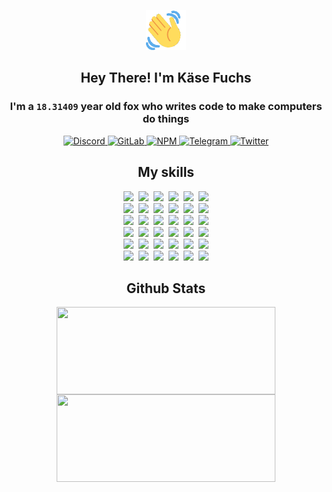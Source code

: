 <div><p align=center><img src=./resources/images/wave.gif width=64px height=64px></p><h2 align=center>Hey There! I'm Käse Fuchs</h2><h3 align=center>I'm a <code>18.31409</code> year old fox who writes code to make computers do things</h3><p align=center><a href=https://discord.com/users/507526681125322772><img alt=Discord src="https://img.shields.io/badge/Discord-5865F2?logo=discord&logoColor=white&style=flat-square#44e78687a1e903f45680170722058d52"> </a><a href=https://gitlab.com/kasefuchs><img alt=GitLab src="https://img.shields.io/badge/GitLab-330F63?logo=gitlab&logoColor=white&style=flat-square#44e78687a1e903f45680170722058d52"> </a><a href=https://npmjs.com/~kasefuchs><img alt=NPM src="https://img.shields.io/badge/NPM-CB3837?logo=npm&logoColor=white&style=flat-square#44e78687a1e903f45680170722058d52"> </a><a href=https://t.me/kasefuchs><img alt=Telegram src="https://img.shields.io/badge/Telegram-2CA5E0?logo=telegram&logoColor=white&style=flat-square#44e78687a1e903f45680170722058d52"> </a><a href=https://twitter.com/kasefuchs><img alt=Twitter src="https://img.shields.io/badge/Twitter-1DA1F2?logo=twitter&logoColor=white&style=flat-square#44e78687a1e903f45680170722058d52"></a></p><h2 align=center>My skills</h2><p align=center><a href=https://aws.amazon.com/ ><picture><source srcset="https://skillicons.dev/icons?i=aws&theme=dark#44e78687a1e903f45680170722058d52" media="(prefers-color-scheme: dark)"><source srcset="https://skillicons.dev/icons?i=aws&theme=light#44e78687a1e903f45680170722058d52" media="(prefers-color-scheme: light), (prefers-color-scheme: no-preference)"><img src="https://skillicons.dev/icons?i=aws&theme=light#44e78687a1e903f45680170722058d52"></picture></a>&nbsp;&nbsp;<a href=https://en.wikipedia.org/wiki/Bash_(Unix_shell)><picture><source srcset="https://skillicons.dev/icons?i=bash&theme=dark#44e78687a1e903f45680170722058d52" media="(prefers-color-scheme: dark)"><source srcset="https://skillicons.dev/icons?i=bash&theme=light#44e78687a1e903f45680170722058d52" media="(prefers-color-scheme: light), (prefers-color-scheme: no-preference)"><img src="https://skillicons.dev/icons?i=bash&theme=light#44e78687a1e903f45680170722058d52"></picture></a>&nbsp;&nbsp;<a href=https://discord.com/developers/docs><picture><source srcset="https://skillicons.dev/icons?i=bots&theme=dark#44e78687a1e903f45680170722058d52" media="(prefers-color-scheme: dark)"><source srcset="https://skillicons.dev/icons?i=bots&theme=light#44e78687a1e903f45680170722058d52" media="(prefers-color-scheme: light), (prefers-color-scheme: no-preference)"><img src="https://skillicons.dev/icons?i=bots&theme=light#44e78687a1e903f45680170722058d52"></picture></a>&nbsp;&nbsp;<a href=https://www.cloudflare.com/ ><picture><source srcset="https://skillicons.dev/icons?i=cloudflare&theme=dark#44e78687a1e903f45680170722058d52" media="(prefers-color-scheme: dark)"><source srcset="https://skillicons.dev/icons?i=cloudflare&theme=light#44e78687a1e903f45680170722058d52" media="(prefers-color-scheme: light), (prefers-color-scheme: no-preference)"><img src="https://skillicons.dev/icons?i=cloudflare&theme=light#44e78687a1e903f45680170722058d52"></picture></a>&nbsp;&nbsp;<a href=https://en.wikipedia.org/wiki/CSS><picture><source srcset="https://skillicons.dev/icons?i=css&theme=dark#44e78687a1e903f45680170722058d52" media="(prefers-color-scheme: dark)"><source srcset="https://skillicons.dev/icons?i=css&theme=light#44e78687a1e903f45680170722058d52" media="(prefers-color-scheme: light), (prefers-color-scheme: no-preference)"><img src="https://skillicons.dev/icons?i=css&theme=light#44e78687a1e903f45680170722058d52"></picture></a>&nbsp;&nbsp;<a href=https://www.docker.com/ ><picture><source srcset="https://skillicons.dev/icons?i=docker&theme=dark#44e78687a1e903f45680170722058d52" media="(prefers-color-scheme: dark)"><source srcset="https://skillicons.dev/icons?i=docker&theme=light#44e78687a1e903f45680170722058d52" media="(prefers-color-scheme: light), (prefers-color-scheme: no-preference)"><img src="https://skillicons.dev/icons?i=docker&theme=light#44e78687a1e903f45680170722058d52"></picture></a><br><a href=https://www.electronjs.org/ ><picture><source srcset="https://skillicons.dev/icons?i=electron&theme=dark#44e78687a1e903f45680170722058d52" media="(prefers-color-scheme: dark)"><source srcset="https://skillicons.dev/icons?i=electron&theme=light#44e78687a1e903f45680170722058d52" media="(prefers-color-scheme: light), (prefers-color-scheme: no-preference)"><img src="https://skillicons.dev/icons?i=electron&theme=light#44e78687a1e903f45680170722058d52"></picture></a>&nbsp;&nbsp;<a href=https://expressjs.com/ ><picture><source srcset="https://skillicons.dev/icons?i=express&theme=dark#44e78687a1e903f45680170722058d52" media="(prefers-color-scheme: dark)"><source srcset="https://skillicons.dev/icons?i=express&theme=light#44e78687a1e903f45680170722058d52" media="(prefers-color-scheme: light), (prefers-color-scheme: no-preference)"><img src="https://skillicons.dev/icons?i=express&theme=light#44e78687a1e903f45680170722058d52"></picture></a>&nbsp;&nbsp;<a href=https://www.figma.com/ ><picture><source srcset="https://skillicons.dev/icons?i=figma&theme=dark#44e78687a1e903f45680170722058d52" media="(prefers-color-scheme: dark)"><source srcset="https://skillicons.dev/icons?i=figma&theme=light#44e78687a1e903f45680170722058d52" media="(prefers-color-scheme: light), (prefers-color-scheme: no-preference)"><img src="https://skillicons.dev/icons?i=figma&theme=light#44e78687a1e903f45680170722058d52"></picture></a>&nbsp;&nbsp;<a href=https://firebase.google.com/ ><picture><source srcset="https://skillicons.dev/icons?i=firebase&theme=dark#44e78687a1e903f45680170722058d52" media="(prefers-color-scheme: dark)"><source srcset="https://skillicons.dev/icons?i=firebase&theme=light#44e78687a1e903f45680170722058d52" media="(prefers-color-scheme: light), (prefers-color-scheme: no-preference)"><img src="https://skillicons.dev/icons?i=firebase&theme=light#44e78687a1e903f45680170722058d52"></picture></a>&nbsp;&nbsp;<a href=https://flask.palletsprojects.com/ ><picture><source srcset="https://skillicons.dev/icons?i=flask&theme=dark#44e78687a1e903f45680170722058d52" media="(prefers-color-scheme: dark)"><source srcset="https://skillicons.dev/icons?i=flask&theme=light#44e78687a1e903f45680170722058d52" media="(prefers-color-scheme: light), (prefers-color-scheme: no-preference)"><img src="https://skillicons.dev/icons?i=flask&theme=light#44e78687a1e903f45680170722058d52"></picture></a>&nbsp;&nbsp;<a href=https://cloud.google.com/ ><picture><source srcset="https://skillicons.dev/icons?i=gcp&theme=dark#44e78687a1e903f45680170722058d52" media="(prefers-color-scheme: dark)"><source srcset="https://skillicons.dev/icons?i=gcp&theme=light#44e78687a1e903f45680170722058d52" media="(prefers-color-scheme: light), (prefers-color-scheme: no-preference)"><img src="https://skillicons.dev/icons?i=gcp&theme=light#44e78687a1e903f45680170722058d52"></picture></a><br><a href=https://git-scm.com/ ><picture><source srcset="https://skillicons.dev/icons?i=git&theme=dark#44e78687a1e903f45680170722058d52" media="(prefers-color-scheme: dark)"><source srcset="https://skillicons.dev/icons?i=git&theme=light#44e78687a1e903f45680170722058d52" media="(prefers-color-scheme: light), (prefers-color-scheme: no-preference)"><img src="https://skillicons.dev/icons?i=git&theme=light#44e78687a1e903f45680170722058d52"></picture></a>&nbsp;&nbsp;<a href=https://github.com/ ><picture><source srcset="https://skillicons.dev/icons?i=github&theme=dark#44e78687a1e903f45680170722058d52" media="(prefers-color-scheme: dark)"><source srcset="https://skillicons.dev/icons?i=github&theme=light#44e78687a1e903f45680170722058d52" media="(prefers-color-scheme: light), (prefers-color-scheme: no-preference)"><img src="https://skillicons.dev/icons?i=github&theme=light#44e78687a1e903f45680170722058d52"></picture></a>&nbsp;&nbsp;<a href=https://gitlab.com/ ><picture><source srcset="https://skillicons.dev/icons?i=gitlab&theme=dark#44e78687a1e903f45680170722058d52" media="(prefers-color-scheme: dark)"><source srcset="https://skillicons.dev/icons?i=gitlab&theme=light#44e78687a1e903f45680170722058d52" media="(prefers-color-scheme: light), (prefers-color-scheme: no-preference)"><img src="https://skillicons.dev/icons?i=gitlab&theme=light#44e78687a1e903f45680170722058d52"></picture></a>&nbsp;&nbsp;<a href=https://www.heroku.com/ ><picture><source srcset="https://skillicons.dev/icons?i=heroku&theme=dark#44e78687a1e903f45680170722058d52" media="(prefers-color-scheme: dark)"><source srcset="https://skillicons.dev/icons?i=heroku&theme=light#44e78687a1e903f45680170722058d52" media="(prefers-color-scheme: light), (prefers-color-scheme: no-preference)"><img src="https://skillicons.dev/icons?i=heroku&theme=light#44e78687a1e903f45680170722058d52"></picture></a>&nbsp;&nbsp;<a href=https://en.wikipedia.org/wiki/HTML><picture><source srcset="https://skillicons.dev/icons?i=html&theme=dark#44e78687a1e903f45680170722058d52" media="(prefers-color-scheme: dark)"><source srcset="https://skillicons.dev/icons?i=html&theme=light#44e78687a1e903f45680170722058d52" media="(prefers-color-scheme: light), (prefers-color-scheme: no-preference)"><img src="https://skillicons.dev/icons?i=html&theme=light#44e78687a1e903f45680170722058d52"></picture></a>&nbsp;&nbsp;<a href=https://en.wikipedia.org/wiki/JavaScript><picture><source srcset="https://skillicons.dev/icons?i=js&theme=dark#44e78687a1e903f45680170722058d52" media="(prefers-color-scheme: dark)"><source srcset="https://skillicons.dev/icons?i=js&theme=light#44e78687a1e903f45680170722058d52" media="(prefers-color-scheme: light), (prefers-color-scheme: no-preference)"><img src="https://skillicons.dev/icons?i=js&theme=light#44e78687a1e903f45680170722058d52"></picture></a><br><a href=https://en.wikipedia.org/wiki/Linux><picture><source srcset="https://skillicons.dev/icons?i=linux&theme=dark#44e78687a1e903f45680170722058d52" media="(prefers-color-scheme: dark)"><source srcset="https://skillicons.dev/icons?i=linux&theme=light#44e78687a1e903f45680170722058d52" media="(prefers-color-scheme: light), (prefers-color-scheme: no-preference)"><img src="https://skillicons.dev/icons?i=linux&theme=light#44e78687a1e903f45680170722058d52"></picture></a>&nbsp;&nbsp;<a href=https://mui.com/ ><picture><source srcset="https://skillicons.dev/icons?i=materialui&theme=dark#44e78687a1e903f45680170722058d52" media="(prefers-color-scheme: dark)"><source srcset="https://skillicons.dev/icons?i=materialui&theme=light#44e78687a1e903f45680170722058d52" media="(prefers-color-scheme: light), (prefers-color-scheme: no-preference)"><img src="https://skillicons.dev/icons?i=materialui&theme=light#44e78687a1e903f45680170722058d52"></picture></a>&nbsp;&nbsp;<a href=https://en.wikipedia.org/wiki/Markdown><picture><source srcset="https://skillicons.dev/icons?i=md&theme=dark#44e78687a1e903f45680170722058d52" media="(prefers-color-scheme: dark)"><source srcset="https://skillicons.dev/icons?i=md&theme=light#44e78687a1e903f45680170722058d52" media="(prefers-color-scheme: light), (prefers-color-scheme: no-preference)"><img src="https://skillicons.dev/icons?i=md&theme=light#44e78687a1e903f45680170722058d52"></picture></a>&nbsp;&nbsp;<a href=https://www.mongodb.com/ ><picture><source srcset="https://skillicons.dev/icons?i=mongodb&theme=dark#44e78687a1e903f45680170722058d52" media="(prefers-color-scheme: dark)"><source srcset="https://skillicons.dev/icons?i=mongodb&theme=light#44e78687a1e903f45680170722058d52" media="(prefers-color-scheme: light), (prefers-color-scheme: no-preference)"><img src="https://skillicons.dev/icons?i=mongodb&theme=light#44e78687a1e903f45680170722058d52"></picture></a>&nbsp;&nbsp;<a href=https://www.mysql.com/ ><picture><source srcset="https://skillicons.dev/icons?i=mysql&theme=dark#44e78687a1e903f45680170722058d52" media="(prefers-color-scheme: dark)"><source srcset="https://skillicons.dev/icons?i=mysql&theme=light#44e78687a1e903f45680170722058d52" media="(prefers-color-scheme: light), (prefers-color-scheme: no-preference)"><img src="https://skillicons.dev/icons?i=mysql&theme=light#44e78687a1e903f45680170722058d52"></picture></a>&nbsp;&nbsp;<a href=https://nextjs.org/ ><picture><source srcset="https://skillicons.dev/icons?i=nextjs&theme=dark#44e78687a1e903f45680170722058d52" media="(prefers-color-scheme: dark)"><source srcset="https://skillicons.dev/icons?i=nextjs&theme=light#44e78687a1e903f45680170722058d52" media="(prefers-color-scheme: light), (prefers-color-scheme: no-preference)"><img src="https://skillicons.dev/icons?i=nextjs&theme=light#44e78687a1e903f45680170722058d52"></picture></a><br><a href=https://nodejs.org/en/ ><picture><source srcset="https://skillicons.dev/icons?i=nodejs&theme=dark#44e78687a1e903f45680170722058d52" media="(prefers-color-scheme: dark)"><source srcset="https://skillicons.dev/icons?i=nodejs&theme=light#44e78687a1e903f45680170722058d52" media="(prefers-color-scheme: light), (prefers-color-scheme: no-preference)"><img src="https://skillicons.dev/icons?i=nodejs&theme=light#44e78687a1e903f45680170722058d52"></picture></a>&nbsp;&nbsp;<a href=https://www.postgresql.org/ ><picture><source srcset="https://skillicons.dev/icons?i=postgres&theme=dark#44e78687a1e903f45680170722058d52" media="(prefers-color-scheme: dark)"><source srcset="https://skillicons.dev/icons?i=postgres&theme=light#44e78687a1e903f45680170722058d52" media="(prefers-color-scheme: light), (prefers-color-scheme: no-preference)"><img src="https://skillicons.dev/icons?i=postgres&theme=light#44e78687a1e903f45680170722058d52"></picture></a>&nbsp;&nbsp;<a href=https://learn.microsoft.com/en-us/powershell/ ><picture><source srcset="https://skillicons.dev/icons?i=powershell&theme=dark#44e78687a1e903f45680170722058d52" media="(prefers-color-scheme: dark)"><source srcset="https://skillicons.dev/icons?i=powershell&theme=light#44e78687a1e903f45680170722058d52" media="(prefers-color-scheme: light), (prefers-color-scheme: no-preference)"><img src="https://skillicons.dev/icons?i=powershell&theme=light#44e78687a1e903f45680170722058d52"></picture></a>&nbsp;&nbsp;<a href=https://www.python.org/ ><picture><source srcset="https://skillicons.dev/icons?i=py&theme=dark#44e78687a1e903f45680170722058d52" media="(prefers-color-scheme: dark)"><source srcset="https://skillicons.dev/icons?i=py&theme=light#44e78687a1e903f45680170722058d52" media="(prefers-color-scheme: light), (prefers-color-scheme: no-preference)"><img src="https://skillicons.dev/icons?i=py&theme=light#44e78687a1e903f45680170722058d52"></picture></a>&nbsp;&nbsp;<a href=https://www.raspberrypi.org/ ><picture><source srcset="https://skillicons.dev/icons?i=raspberrypi&theme=dark#44e78687a1e903f45680170722058d52" media="(prefers-color-scheme: dark)"><source srcset="https://skillicons.dev/icons?i=raspberrypi&theme=light#44e78687a1e903f45680170722058d52" media="(prefers-color-scheme: light), (prefers-color-scheme: no-preference)"><img src="https://skillicons.dev/icons?i=raspberrypi&theme=light#44e78687a1e903f45680170722058d52"></picture></a>&nbsp;&nbsp;<a href=https://reactjs.org/ ><picture><source srcset="https://skillicons.dev/icons?i=react&theme=dark#44e78687a1e903f45680170722058d52" media="(prefers-color-scheme: dark)"><source srcset="https://skillicons.dev/icons?i=react&theme=light#44e78687a1e903f45680170722058d52" media="(prefers-color-scheme: light), (prefers-color-scheme: no-preference)"><img src="https://skillicons.dev/icons?i=react&theme=light#44e78687a1e903f45680170722058d52"></picture></a><br><a href=https://redux.js.org/ ><picture><source srcset="https://skillicons.dev/icons?i=redux&theme=dark#44e78687a1e903f45680170722058d52" media="(prefers-color-scheme: dark)"><source srcset="https://skillicons.dev/icons?i=redux&theme=light#44e78687a1e903f45680170722058d52" media="(prefers-color-scheme: light), (prefers-color-scheme: no-preference)"><img src="https://skillicons.dev/icons?i=redux&theme=light#44e78687a1e903f45680170722058d52"></picture></a>&nbsp;&nbsp;<a href=https://en.wikipedia.org/wiki/Regular_expression><picture><source srcset="https://skillicons.dev/icons?i=regex&theme=dark#44e78687a1e903f45680170722058d52" media="(prefers-color-scheme: dark)"><source srcset="https://skillicons.dev/icons?i=regex&theme=light#44e78687a1e903f45680170722058d52" media="(prefers-color-scheme: light), (prefers-color-scheme: no-preference)"><img src="https://skillicons.dev/icons?i=regex&theme=light#44e78687a1e903f45680170722058d52"></picture></a>&nbsp;&nbsp;<a href=https://en.wikipedia.org/wiki/Sass_(stylesheet_language)><picture><source srcset="https://skillicons.dev/icons?i=sass&theme=dark#44e78687a1e903f45680170722058d52" media="(prefers-color-scheme: dark)"><source srcset="https://skillicons.dev/icons?i=sass&theme=light#44e78687a1e903f45680170722058d52" media="(prefers-color-scheme: light), (prefers-color-scheme: no-preference)"><img src="https://skillicons.dev/icons?i=sass&theme=light#44e78687a1e903f45680170722058d52"></picture></a>&nbsp;&nbsp;<a href=https://www.typescriptlang.org/ ><picture><source srcset="https://skillicons.dev/icons?i=ts&theme=dark#44e78687a1e903f45680170722058d52" media="(prefers-color-scheme: dark)"><source srcset="https://skillicons.dev/icons?i=ts&theme=light#44e78687a1e903f45680170722058d52" media="(prefers-color-scheme: light), (prefers-color-scheme: no-preference)"><img src="https://skillicons.dev/icons?i=ts&theme=light#44e78687a1e903f45680170722058d52"></picture></a>&nbsp;&nbsp;<a href=https://unity.com/ ><picture><source srcset="https://skillicons.dev/icons?i=unity&theme=dark#44e78687a1e903f45680170722058d52" media="(prefers-color-scheme: dark)"><source srcset="https://skillicons.dev/icons?i=unity&theme=light#44e78687a1e903f45680170722058d52" media="(prefers-color-scheme: light), (prefers-color-scheme: no-preference)"><img src="https://skillicons.dev/icons?i=unity&theme=light#44e78687a1e903f45680170722058d52"></picture></a>&nbsp;&nbsp;<a href=https://workers.cloudflare.com/ ><picture><source srcset="https://skillicons.dev/icons?i=workers&theme=dark#44e78687a1e903f45680170722058d52" media="(prefers-color-scheme: dark)"><source srcset="https://skillicons.dev/icons?i=workers&theme=light#44e78687a1e903f45680170722058d52" media="(prefers-color-scheme: light), (prefers-color-scheme: no-preference)"><img src="https://skillicons.dev/icons?i=workers&theme=light#44e78687a1e903f45680170722058d52"></picture></a><br></p><h2 align=center>Github Stats</h2><p align=center><picture><source srcset="https://github-readme-stats-kasefuchs.vercel.app/api/?count_private=true&hide_border=true&hide_rank=true&line_height=20&hide_title=true&username=Kasefuchs&theme=dark#44e78687a1e903f45680170722058d52" media="(prefers-color-scheme: dark)"><source srcset="https://github-readme-stats-kasefuchs.vercel.app/api/?count_private=true&hide_border=true&hide_rank=true&line_height=20&hide_title=true&username=Kasefuchs&theme=light#44e78687a1e903f45680170722058d52" media="(prefers-color-scheme: light), (prefers-color-scheme: no-preference)"><img align=middle width=350 height=140 src="https://github-readme-stats-kasefuchs.vercel.app/api/?count_private=true&hide_border=true&hide_rank=true&line_height=20&hide_title=true&username=Kasefuchs&theme=light#44e78687a1e903f45680170722058d52"></picture><picture><source srcset="https://github-readme-stats-kasefuchs.vercel.app/api/top-langs/?count_private=true&hide_border=true&layout=compact&username=Kasefuchs&theme=dark#44e78687a1e903f45680170722058d52" media="(prefers-color-scheme: dark)"><source srcset="https://github-readme-stats-kasefuchs.vercel.app/api/top-langs/?count_private=true&hide_border=true&layout=compact&username=Kasefuchs&theme=light#44e78687a1e903f45680170722058d52" media="(prefers-color-scheme: light), (prefers-color-scheme: no-preference)"><img align=middle width=350 height=140 src="https://github-readme-stats-kasefuchs.vercel.app/api/top-langs/?count_private=true&hide_border=true&layout=compact&username=Kasefuchs&theme=light#44e78687a1e903f45680170722058d52"></picture></p><img src="https://hit.yhype.me/github/profile?user_id=64592097#44e78687a1e903f45680170722058d52" alt=""></div>